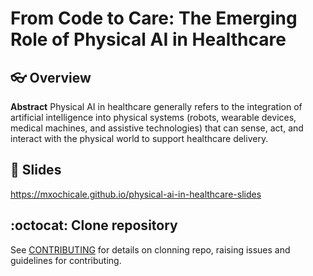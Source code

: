 # From Code to Care: The Emerging Role of Physical AI in Healthcare

## :eyeglasses: Overview   
**Abstract** 
Physical AI in healthcare generally refers to the integration of artificial intelligence into physical systems (robots, wearable devices, medical machines, and assistive technologies) that can sense, act, and interact with the physical world to support healthcare delivery. 

## :school_satchel: Slides

https://mxochicale.github.io/physical-ai-in-healthcare-slides

## :octocat: Clone repository
See [CONTRIBUTING](CONTRIBUTING.md) for details on clonning repo, raising issues and guidelines for contributing.


